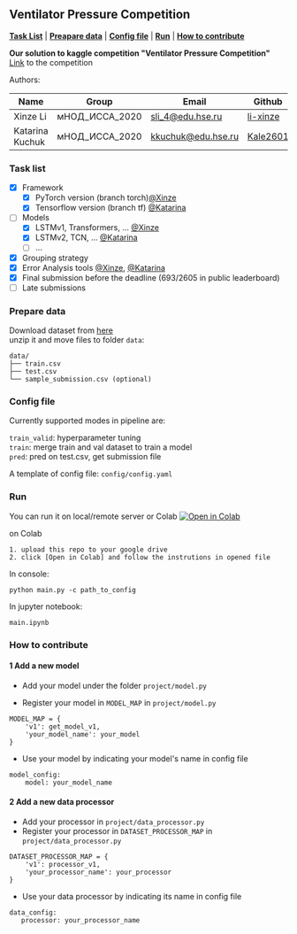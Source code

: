 ## Ventilator Pressure Competition


[**Task List**](#quickstart-colab-in-the-cloud)
| [**Preapare data**](#prepare-data)
| [**Config file**](#config-file)
| [**Run**](#run)
| [**How to contribute**](#how-to-contribute)

**Our solution to kaggle competition "Ventilator Pressure Competition"**<br>
[Link](https://www.kaggle.com/c/ventilator-pressure-prediction/leaderboard) to the competition

Authors: 

|  Name   | Group  | Email | Github |
|  ----   | ----   | ----  | ---- |
| Xinze Li  | мНОД\_ИССА\_2020 | <sli_4@edu.hse.ru> | [li-xinze][xinze] |
| Katarina Kuchuk  | мНОД\_ИССА\_2020 | <kkuchuk@edu.hse.ru> | [Kale2601][katarina] |



### Task list

- [x] Framework
	- [x] PyTorch version (branch torch)[@Xinze][xinze]
	- [x] Tensorflow version (branch tf) [@Katarina][katarina]
- [ ] Models
	- [x] LSTMv1, Transformers, ... [@Xinze][xinze]
	- [x] LSTMv2, TCN, ... [@Katarina][katarina]
	- [ ] ... 
- [x] Grouping strategy 
- [x] Error Analysis tools [@Xinze][xinze], [@Katarina][katarina]
- [x] Final submission before the deadline (693/2605 in public leaderboard)
- [ ] Late submissions

### Prepare data
Download dataset from [here](https://www.kaggle.com/c/ventilator-pressure-prediction/data) <br>
unzip it and move files to folder `data`:

```
data/
├── train.csv
├── test.csv
└── sample_submission.csv (optional)
```

### Config file
Currently supported modes in pipeline are: <br/>

`train_valid`: hyperparameter tuning <br/>
`train`: merge train and val dataset to train a model<br/>
`pred`: pred on test.csv, get submission file <br/>

A template of config file: `config/config.yaml`


### Run

You can run it on local/remote server or Colab [![Open in Colab][Colab Badge]][main Notebook]

on Colab

```
1. upload this repo to your google drive
2. click [Open in Colab] and follow the instrutions in opened file
```

In console: 

```
python main.py -c path_to_config
```
In jupyter notebook: 

```
main.ipynb
```

### How to contribute

#### 1 Add a new model
- Add your model under the folder `project/model.py`

- Register your model in `MODEL_MAP` in `project/model.py`

```
MODEL_MAP = {
	'v1': get_model_v1,
	'your_model_name': your_model
}
```

- Use your model by indicating your model's name in config file

```
model_config:
	model: your_model_name
```

#### 2 Add a new data processor
- Add your processor in `project/data_processor.py`
- Register your processor in `DATASET_PROCESSOR_MAP` in `project/data_processor.py`

```
DATASET_PROCESSOR_MAP = {
    'v1': processor_v1,
    'your_processor_name': your_processor
}
```
- Use your data processor by indicating its name in config file
 
```
data_config:
   processor: your_processor_name
```


[Colab Badge]:          https://colab.research.google.com/assets/colab-badge.svg
[main Notebook]:        https://colab.research.google.com/github/li-xinze/ventilator_pressure_prediction/blob/master/main.ipynb
[xinze]:                https://github.com/li-xinze
[katarina]:             https://github.com/Kale2601
